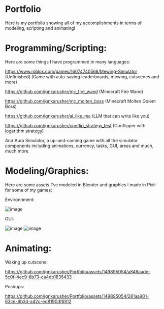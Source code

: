 # Portfolio
Here is my portfolio showing all of my accomplishments in terms of modeling, scripting and animating!

# Programming/Scripting:
Here are some things I have programmed in many languages:

https://www.roblox.com/games/16074740568/Mewing-Simulator (Unfinished) (Game with auto-saving leaderboards, mewing, cutscenes and more)

https://github.com/ignkarusher/mc_fire_wand (Minecraft Fire Wand)

https://github.com/ignkarusher/mc_molten_boss (Minecraft Molten Golem Boss)

https://github.com/ignkarusher/ai_like_me (LLM that can write like you)

https://github.com/ignkarusher/conflip_strategy_test (Conflipper with logarithm strategy)

And Aura Simulator, a up-and-coming game with all the simulator components including animations, currency, tasks, GUI, areas and much, much more.

# Modeling/Graphics:
Here are some assets I've modeled in Blender and graphics I made in Pixlr for some of my games:

Environnment:

![image](https://github.com/ignkarusher/Portfolio/assets/149895054/3648f499-c243-42d4-b81b-7913d9469b83)

GUI:

![image](https://github.com/ignkarusher/Portfolio/assets/149895054/571b0a0f-79c8-4648-ad06-7adeed15550c)
![image](https://github.com/ignkarusher/Portfolio/assets/149895054/204b272b-7b60-41dd-b89f-7b128314fc14)

# Animating:

Waking up cutscene:

https://github.com/ignkarusher/Portfolio/assets/149895054/a846aade-5c0f-4ec9-8b73-ca4db1635433

Pushups:

https://github.com/ignkarusher/Portfolio/assets/149895054/281aa901-62ce-4b3d-a42c-ed8190df6912


